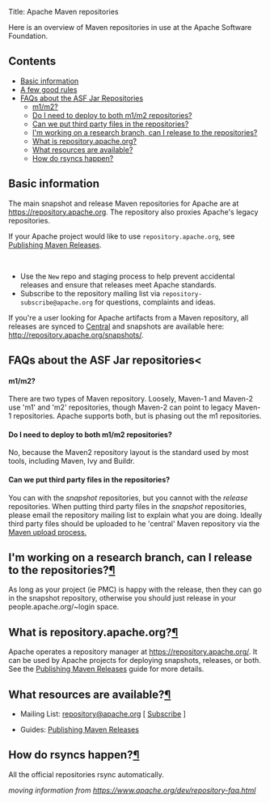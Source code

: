 Title: Apache Maven repositories

Here is an overview of Maven repositories in use at the Apache Software Foundation.

<h2>Contents</h2>
<ul>
<li><a href="#basic">Basic information</a></li>
<li><a href="#rules">A few good rules</a></li>
<li><a href="#faq">FAQs about the ASF Jar Repositories</a><ul>
<li><a href="#m1m2">m1/m2?</a></li>
<li><a href="#deploytoboth">Do I need to deploy to both m1/m2 repositories?</a></li>
<li><a href="#thirdparty">Can we put third party files in the repositories?</a></li>
<li><a href="#revolutioncode">I'm working on a research branch, can I release to the repositories?</a></li>
<li><a href="#repodotapache">What is repository.apache.org?</a></li>
<li><a href="#resources">What resources are available?</a></li>
<li><a href="#rsyncs">How do rsyncs happen?</a></li>
</ul>
</li>
</ul>


<h2 id="basic">Basic information</h2>

The main snapshot and release Maven repositories for Apache are at <a href="https://repository.apache.org" target="_blank">https://repository.apache.org</a>. The repository also proxies Apache's legacy repositories.

If your Apache project would like to use `repository.apache.org`, see [Publishing Maven Releases](publishing-maven-artifacts.html).
<p id="rules">&nbsp;</p>

  - Use the `New` repo and staging process to help prevent accidental releases and ensure that releases meet Apache standards.
  - Subscribe to the repository mailing list via `repository-subscribe@apache.org` for questions, complaints and ideas.

If you're a user looking for Apache artifacts from a Maven repository, all releases are synced to <a href="https://repo1.maven.org/maven2" target="_blank">Central</a> and snapshots are available here:
<a href="https://repository.apache.org/snapshots/" target="_blank">http://repository.apache.org/snapshots/</a>.

<h2 id="faq">FAQs about the ASF Jar repositories<</h2>
  
<h4 id="m1m2">m1/m2?</h4>
There are two types of Maven repository. Loosely, Maven-1 and Maven-2 use 'm1' and 'm2' repositories, though Maven-2 can point to legacy Maven-1 repositories. Apache supports both, but is phasing out the m1 repositories.

<h4 id="deploytoboth">Do I need to deploy to both m1/m2 repositories?</h4>

No, because the Maven2 repository layout is the standard used by most tools, including Maven, Ivy and Buildr.

<h4 id="thirdparty">Can we put third party files in the repositories?</h4>

You can with the <em>snapshot</em> repositories, but you cannot with the <em>release</em>
repositories. When putting third party files in the <em>snapshot</em>
repositories, please email the repository mailing list to explain what you
are doing. Ideally third party files should be uploaded to he 'central'
Maven repository via the <a href="http://maven.apache.org/guides/mini/guide-central-repository-upload.html">Maven upload
process.</a> </p>
<h2 id="revolutioncode">I'm working on a research branch, can I release to the repositories?<a class="headerlink" href="#revolutioncode" title="Permanent link">&para;</a></h2>
<p>As long as your project (ie PMC) is happy with the release, then they can
go in the snapshot repository, otherwise you should just release in your
people.apache.org/~login space.</p>
<h2 id="repodotapache">What is repository.apache.org?<a class="headerlink" href="#repodotapache" title="Permanent link">&para;</a></h2>
<p>Apache operates a repository manager at
<a href="https://repository.apache.org/">https://repository.apache.org/</a>. It can be
used by Apache projects for deploying snapshots, releases, or both. See the
<a href="http://www.apache.org/dev/publishing-maven-artifacts.html">Publishing Maven
Releases</a> guide
for more details.</p>
<h2 id="resources">What resources are available?<a class="headerlink" href="#resources" title="Permanent link">&para;</a></h2>
<ul>
<li>
<p>Mailing List: <a href="mailto:repository@apache.org">repository@apache.org</a> [
<a href="mailto:repository-subscribe@apache.org">Subscribe</a> ]</p>
</li>
<li>
<p>Guides: <a href="http://www.apache.org/dev/publishing-maven-artifacts.html">Publishing Maven
Releases</a> </p>
</li>
</ul>
<h2 id="rsyncs">How do rsyncs happen?<a class="headerlink" href="#rsyncs" title="Permanent link">&para;</a></h2>
<p>All the official repositories rsync automatically.</p></div>


_moving information from https://www.apache.org/dev/repository-faq.html_

